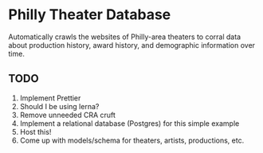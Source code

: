 # Philly Theater Database

Automatically crawls the websites of Philly-area theaters to corral data about production history, award history, and demographic information over time.

## TODO

1. Implement Prettier
2. Should I be using lerna?
3. Remove unneeded CRA cruft
4. Implement a relational database (Postgres) for this simple example
5. Host this!
6. Come up with models/schema for theaters, artists, productions, etc.
